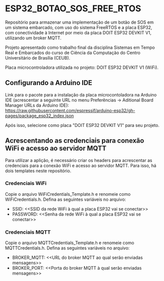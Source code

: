 # ESP32_BOTAO_SOS_FREE_RTOS

Repositório para armazenar uma implementação de um botão de SOS em um sistema embarcado, com uso do sistema FreeRTOS e a placa ESP32, com conectividade à Internet por meio da placa DOIT ESP32 DEVKIT V1, utilizando um broker MQTT.

Projeto apresentado como trabalho final da disciplina Sistemas em Tempo Real e Embarcados do curso de Ciência da Computação do Centro Universitário de Brasília (CEUB).

Placa microcontroladora utilizada no projeto: DOIT ESP32 DEVKIT V1 (WiFi).

## Configurando a Arduino IDE
Link para o pacote para a instalação da placa microcontoladora na Arduino IDE (acrescentar a seguinte URL no menu Preferências -> Aditional Board Manager URLs da Arduino IDE):
https://raw.githubusercontent.com/espressif/arduino-esp32/gh-pages/package_esp32_index.json 

Após isso, selecione como placa "DOIT ESP32 DEVKIT V1" para seu projeto.

## Acrescentando as credenciais para conexão WiFi e acesso ao servidor MQTT
Para utilizar a aplição, é necessário criar os headers para acrescentar as credenciais para a conexão WiFi e acesso ao servidor MQTT. Para isso, há dois templates neste repositório.

### Credenciais WiFi
Copie o arquivo WiFiCredentials_Template.h e renomeie como WiFiCredentials.h. Defina as seguintes variáveis no arquivo:
- SSID: <<SSID da rede WiFi à qual a placa ESP32 vai se conectar>>
- PASSWORD: <<Senha da rede WiFi à qual a placa ESP32 vai se conectar>>

### Credenciais MQTT
Copie o arquivo MQTTCredentials_Template.h e renomeie como MQTTCredentials.h. Defina as seguintes variáveis no arquivo:
- BROKER_MQTT: <<URL do broker MQTT ao qual serão enviadas mensagens>>
- BROKER_PORT: <<Porta do broker MQTT à qual serão enviadas mensagens>>